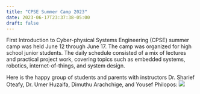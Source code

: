 ```yaml
---
title: "CPSE Summer Camp 2023"
date: 2023-06-17T23:37:38-05:00
draft: false
---
```


First Introduction to Cyber-physical Systems Engineering (CPSE) summer camp was held June 12 through June 17. The camp was organized for high school junior students. The daily schedule consisted of a mix of lectures and practical project work, covering topics such as embedded systems, robotics, internet-of-things, and system design.

Here is the happy group of students and parents with instructors Dr. Sharief Oteafy, Dr. Umer Huzaifa, Dimuthu Arachchige, and Yousef Philopos:
![](https://facweb.cdm.depaul.edu/mhuzaifa//assets/CPSE_SummerCamp.jpg)

<!-- ![Alt text](<CPSE summer camp group picture.jpg>) -->